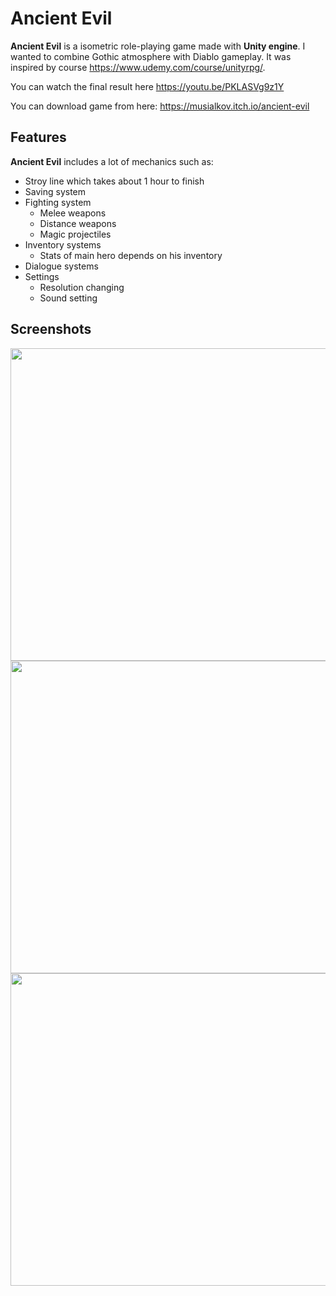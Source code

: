# Ancient Evil
**Ancient Evil** is a isometric role-playing game made with **Unity engine**. I wanted to combine Gothic atmosphere with Diablo gameplay. It was inspired by course https://www.udemy.com/course/unityrpg/. 

You can watch the final result here https://youtu.be/PKLASVg9z1Y

You can download game from here:
https://musialkov.itch.io/ancient-evil

## Features
**Ancient Evil** includes a lot of mechanics such as:
* Stroy line which takes about 1 hour to finish
* Saving system 
* Fighting system
  * Melee weapons
  * Distance weapons
  * Magic projectiles
* Inventory systems
  * Stats of main hero depends on his inventory
* Dialogue systems
* Settings
  * Resolution changing
  * Sound setting
## Screenshots
<img src="https://user-images.githubusercontent.com/69191839/185053381-ba7c9469-8d4f-473c-bf6c-29dffecb4847.png" width="891" height="500">
<img src="https://user-images.githubusercontent.com/69191839/185053394-4932be3f-75d4-4194-841e-f3d6db25c9b7.png" width="891" height="500">
<img src="https://user-images.githubusercontent.com/69191839/185053372-8bf7022d-80b1-4175-9ca0-b582f88186a9.png" width="891" height="500">

